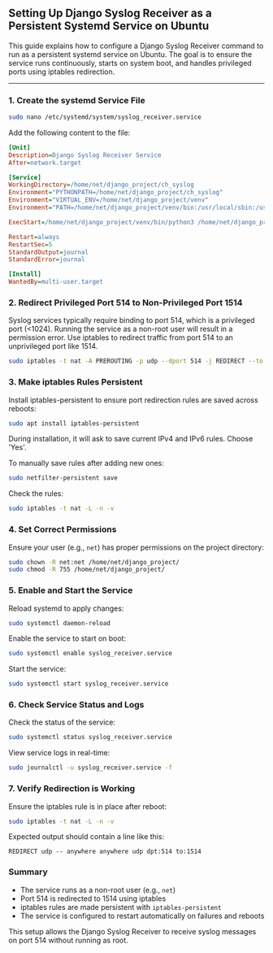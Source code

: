 ## Setting Up Django Syslog Receiver as a Persistent Systemd Service on Ubuntu

This guide explains how to configure a Django Syslog Receiver command to run as a persistent systemd service on Ubuntu. The goal is to ensure the service runs continuously, starts on system boot, and handles privileged ports using iptables redirection.

---

### 1. Create the systemd Service File

```bash
sudo nano /etc/systemd/system/syslog_receiver.service
```

Add the following content to the file:

```ini
[Unit]
Description=Django Syslog Receiver Service
After=network.target

[Service]
WorkingDirectory=/home/net/django_project/ch_syslog
Environment="PYTHONPATH=/home/net/django_project/ch_syslog"
Environment="VIRTUAL_ENV=/home/net/django_project/venv"
Environment="PATH=/home/net/django_project/venv/bin:/usr/local/sbin:/usr/local/bin:/usr/sbin:/usr/bin:/sbin:/bin"

ExecStart=/home/net/django_project/venv/bin/python3 /home/net/django_project/ch_syslog/manage.py syslog_receiver

Restart=always
RestartSec=5
StandardOutput=journal
StandardError=journal

[Install]
WantedBy=multi-user.target
```

### 2. Redirect Privileged Port 514 to Non-Privileged Port 1514

Syslog services typically require binding to port 514, which is a privileged port (<1024). Running the service as a non-root user will result in a permission error. Use iptables to redirect traffic from port 514 to an unprivileged port like 1514.

```bash
sudo iptables -t nat -A PREROUTING -p udp --dport 514 -j REDIRECT --to-port 1514
```

### 3. Make iptables Rules Persistent

Install iptables-persistent to ensure port redirection rules are saved across reboots:

```bash
sudo apt install iptables-persistent
```

During installation, it will ask to save current IPv4 and IPv6 rules. Choose 'Yes'.

To manually save rules after adding new ones:

```bash
sudo netfilter-persistent save
```

Check the rules:

```bash
sudo iptables -t nat -L -n -v
```

### 4. Set Correct Permissions

Ensure your user (e.g., `net`) has proper permissions on the project directory:

```bash
sudo chown -R net:net /home/net/django_project/
sudo chmod -R 755 /home/net/django_project/
```

### 5. Enable and Start the Service

Reload systemd to apply changes:

```bash
sudo systemctl daemon-reload
```

Enable the service to start on boot:

```bash
sudo systemctl enable syslog_receiver.service
```

Start the service:

```bash
sudo systemctl start syslog_receiver.service
```

### 6. Check Service Status and Logs

Check the status of the service:

```bash
sudo systemctl status syslog_receiver.service
```

View service logs in real-time:

```bash
sudo journalctl -u syslog_receiver.service -f
```

### 7. Verify Redirection is Working

Ensure the iptables rule is in place after reboot:

```bash
sudo iptables -t nat -L -n -v
```

Expected output should contain a line like this:

```
REDIRECT udp -- anywhere anywhere udp dpt:514 to:1514
```

### Summary
- The service runs as a non-root user (e.g., `net`)
- Port 514 is redirected to 1514 using iptables
- iptables rules are made persistent with `iptables-persistent`
- The service is configured to restart automatically on failures and reboots

This setup allows the Django Syslog Receiver to receive syslog messages on port 514 without running as root.

